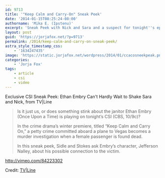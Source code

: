 ```yaml
---
id: 9713
title: '"Keep Calm and Carry-On" Sneak Peek'
date: '2014-01-15T08:25:24-08:00'
authorname: 'Mika E. (Ipstenu)'
excerpt: 'Sneak Peek with Nick and Sara and a suspect for tonight''s episode!'
layout: post
guid: 'https://jorjafox.net/?p=9713'
permalink: /2014/keep-calm-and-carry-on-sneak-peek/
astra_style_timestamp_css:
    - '1634247435'
image: 'https://static.jorjafox.net/wordpress/2014/01/ccacosneekpeak.png'
categories:
    - 'Jorja Fox'
tags:
    - article
    - csi
    - video
---
```


Exclusive CSI Sneak Peek: Ethan Embry Can't Hardly Wait to Shake Sara and Nick, from TV|Line
<blockquote>Is it just us, or does something stink about the janitor Ethan Embry (Once Upon a Time) is playing on tonight’s CSI (CBS, 10/9c)?

In the crime drama’s winter premiere, titled “Keep Calm and Carry On,” a petty crime committed aboard a plane to Vegas becomes a murder investigation when a female passenger is found dead.

In this sneak peek, Sidle and Stokes ask Embry’s character, Jefferson Nalley, about his possible connection to the victim.</blockquote>
http://vimeo.com/84223302

Credit: <a href="http://tvline.com/2014/01/15/csi-season-14-video-ethan-embry/">TV|Line</a>
